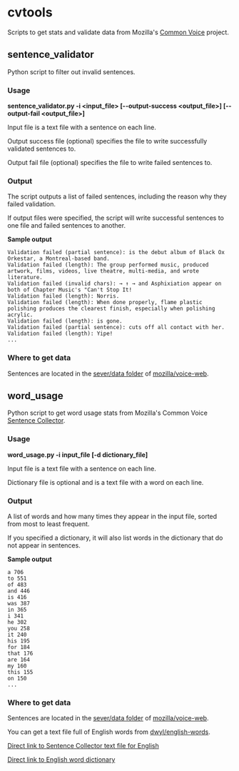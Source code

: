 # cvtools

Scripts to get stats and validate data from Mozilla's [Common Voice](https://voice.mozilla.org) project.

## sentence_validator

Python script to filter out invalid sentences.

### Usage

**sentence_validator.py -i <input_file> [--output-success <output_file>] [--output-fail <output_file>]**

Input file is a text file with a sentence on each line.

Output success file (optional) specifies the file to write successfully validated sentences to.

Output fail file (optional) specifies the file to write failed sentences to.

### Output

The script outputs a list of failed sentences, including the reason why they failed validation.

If output files were specified, the script will write successful sentences to one file and failed sentences to another.

**Sample output**

~~~~Validation failed (length): Ver Tanzt?
Validation failed (partial sentence): is the debut album of Black Ox Orkestar, a Montreal-based band.
Validation failed (length): The group performed music, produced artwork, films, videos, live theatre, multi-media, and wrote literature.
Validation failed (invalid chars): → ↑ → and Asphixiation appear on both of Chapter Music's "Can't Stop It!
Validation failed (length): Norris.
Validation failed (length): When done properly, flame plastic polishing produces the clearest finish, especially when polishing acrylic.
Validation failed (length): is gone.
Validation failed (partial sentence): cuts off all contact with her.
Validation failed (length): Yipe!
...
~~~~

### Where to get data

Sentences are located in the [sever/data folder](https://github.com/mozilla/voice-web/tree/master/server/data) of [mozilla/voice-web](https://github.com/mozilla/voice-web).

## word_usage

Python script to get word usage stats from Mozilla's Common Voice [Sentence Collector](https://common-voice.github.io/sentence-collector/#/).

### Usage

**word_usage.py -i input_file [-d dictionary_file]**

Input file is a text file with a sentence on each line.

Dictionary file is optional and is a text file with a word on each line.

### Output

A list of words and how many times they appear in the input file, sorted from most to least frequent.

If you specified a dictionary, it will also list words in the dictionary that do not appear in sentences.

**Sample output**

~~~~the 1393
a 706
to 551
of 483
and 446
is 416
was 387
in 365
i 341
he 302
you 258
it 240
his 195
for 184
that 176
are 164
my 160
this 155
on 150
...
~~~~

### Where to get data

Sentences are located in the [sever/data folder](https://github.com/mozilla/voice-web/tree/master/server/data) of [mozilla/voice-web](https://github.com/mozilla/voice-web).

You can get a text file full of English words from [dwyl/english-words](https://github.com/dwyl/english-words). 

[Direct link to Sentence Collector text file for English](https://raw.githubusercontent.com/mozilla/voice-web/master/server/data/en/sentence-collector.txt)

[Direct link to English word dictionary](https://raw.githubusercontent.com/dwyl/english-words/master/words.txt)
